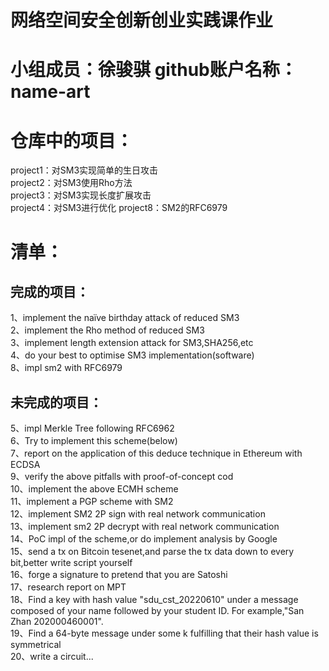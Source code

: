 # 网络空间安全创新创业实践课作业
# 小组成员：徐骏骐   github账户名称：name-art
# 仓库中的项目：
project1：对SM3实现简单的生日攻击  
project2：对SM3使用Rho方法  
project3：对SM3实现长度扩展攻击  
project4：对SM3进行优化 
project8：SM2的RFC6979
# 清单：
## 完成的项目：
1、implement the naïve birthday attack of reduced SM3  
2、implement the Rho method of reduced SM3  
3、implement length extension attack for SM3,SHA256,etc  
4、do your best to optimise SM3 implementation(software)  
8、impl sm2 with RFC6979  

## 未完成的项目：
5、impl Merkle Tree following RFC6962  
6、Try to implement this scheme(below)  
7、report on the application of this deduce technique in Ethereum with ECDSA  
9、verify the above pitfalls with proof-of-concept cod  
10、implement the above ECMH scheme  
11、implement a PGP scheme with SM2  
12、implement SM2 2P sign with real network communication  
13、implement sm2 2P decrypt with real network communication  
14、PoC impl of the scheme,or do implement analysis by Google  
15、send a tx on Bitcoin tesenet,and parse the tx data down to every bit,better write script yourself  
16、forge a signature to pretend that you are Satoshi  
17、research report on MPT  
18、Find a key with hash value "sdu_cst_20220610" under a message composed of your name followed by your student ID. For example,"San Zhan 202000460001".  
19、Find a 64-byte message under some k fulfilling that their hash value is symmetrical  
20、write a circuit...
